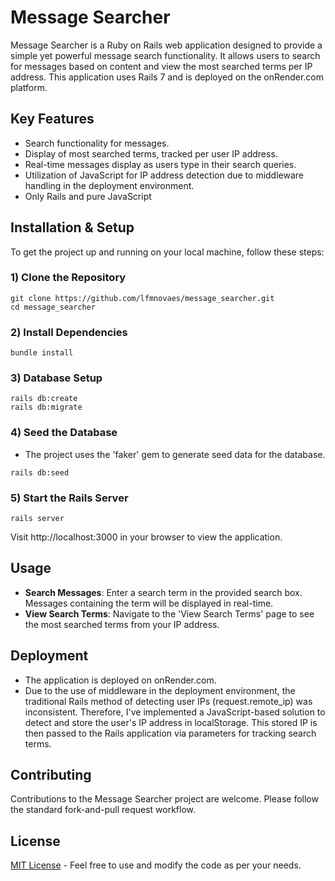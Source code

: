 # Message Searcher

Message Searcher is a Ruby on Rails web application designed to provide a simple yet powerful message search functionality. It allows users to search for messages based on content and view the most searched terms per IP address. This application uses Rails 7 and is deployed on the onRender.com platform.

## Key Features
- Search functionality for messages.
- Display of most searched terms, tracked per user IP address.
- Real-time messages display as users type in their search queries.
- Utilization of JavaScript for IP address detection due to middleware handling in the deployment environment.
- Only Rails and pure JavaScript

## Installation & Setup
To get the project up and running on your local machine, follow these steps:

### 1) Clone the Repository

```
git clone https://github.com/lfmnovaes/message_searcher.git
cd message_searcher
```

### 2) Install Dependencies
```
bundle install
```

### 3) Database Setup
```
rails db:create
rails db:migrate
```
### 4) Seed the Database
- The project uses the 'faker' gem to generate seed data for the database.
```
rails db:seed
```
### 5) Start the Rails Server
```
rails server
```

Visit http://localhost:3000 in your browser to view the application.

## Usage
- **Search Messages**: Enter a search term in the provided search box. Messages containing the term will be displayed in real-time.
- **View Search Terms**: Navigate to the 'View Search Terms' page to see the most searched terms from your IP address.

## Deployment
- The application is deployed on onRender.com.
- Due to the use of middleware in the deployment environment, the traditional Rails method of detecting user IPs (request.remote_ip) was inconsistent. Therefore, I've implemented a JavaScript-based solution to detect and store the user's IP address in localStorage. This stored IP is then passed to the Rails application via parameters for tracking search terms.

## Contributing
Contributions to the Message Searcher project are welcome. Please follow the standard fork-and-pull request workflow.

## License
[MIT License](./LICENSE) - Feel free to use and modify the code as per your needs.
